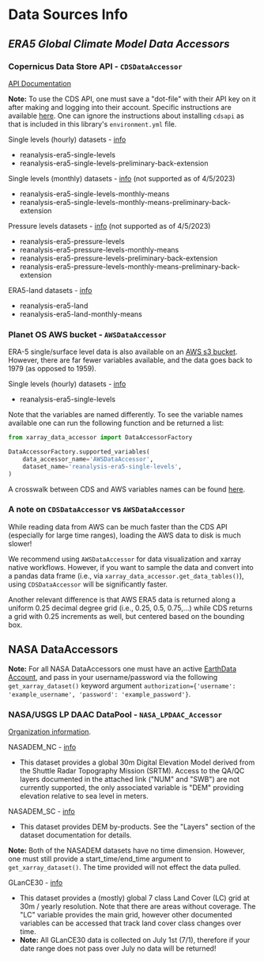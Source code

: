 Data Sources Info
==================

## *ERA5 Global Climate Model Data Accessors*
### **Copernicus Data Store API - `CDSDataAccessor`**
[API Documentation](https://cds.climate.copernicus.eu/)

**Note:** To use the CDS API, one must save a "dot-file" with their API key on it after making and logging into their account. Specific instructions are available [here](https://cds.climate.copernicus.eu/api-how-to). One can ignore the instructions about installing `cdsapi` as that is included in this library's `environment.yml` file.

Single levels (hourly) datasets - [info](https://cds.climate.copernicus.eu/cdsapp#!/dataset/reanalysis-era5-single-levels?tab=overview)
* reanalysis-era5-single-levels
* reanalysis-era5-single-levels-preliminary-back-extension

Single levels (monthly) datasets - [info](https://cds.climate.copernicus.eu/cdsapp#!/dataset/reanalysis-era5-single-levels-monthly-means?tab=overview) (not supported as of 4/5/2023)
* reanalysis-era5-single-levels-monthly-means
* reanalysis-era5-single-levels-monthly-means-preliminary-back-extension

Pressure levels datasets - [info](https://cds.climate.copernicus.eu/cdsapp#!/dataset/reanalysis-era5-pressure-levels?tab=overview) (not supported as of 4/5/2023)
* reanalysis-era5-pressure-levels
* reanalysis-era5-pressure-levels-monthly-means
* reanalysis-era5-pressure-levels-preliminary-back-extension
* reanalysis-era5-pressure-levels-monthly-means-preliminary-back-extension

ERA5-land datasets - [info](https://cds.climate.copernicus.eu/cdsapp#!/dataset/reanalysis-era5-land?tab=overview)
* reanalysis-era5-land
* reanalysis-era5-land-monthly-means

### **Planet OS AWS bucket - `AWSDataAccessor`**
ERA-5 single/surface level data is also available on an [AWS s3 bucket](https://aws.amazon.com/marketplace/pp/prodview-yhz3mavy6s7go#similar-products). However, there are far fewer variables available, and the data goes back to 1979 (as opposed to 1959).

Single levels (hourly) datasets - [info](https://github.com/planet-os/notebooks/blob/master/aws/era5-pds.md)
* reanalysis-era5-single-levels

Note that the variables are named differently. To see the variable names available one can run the following function and be returned a list:
```python
from xarray_data_accessor import DataAccessorFactory

DataAccessorFactory.supported_variables(
    data_accessor_name='AWSDataAccessor',
    dataset_name='reanalysis-era5-single-levels',
)
```

A crosswalk between CDS and AWS variables names can be found [here](https://github.com/LimnoTech/Xarray-DataAccessor/blob/main/src/xarray_data_accessor/data_accessors/era5_from_cds_info.py#L40).

### A note on `CDSDataAccessor` vs `AWSDataAccessor`

While reading data from AWS can be much faster than the CDS API (especially for large time ranges), loading the AWS data to disk is much slower!

We recommend using `AWSDataAccessor` for data visualization and xarray native workflows. However, if you want to sample the data and convert into a pandas data frame (i.e., via `xarray_data_accessor.get_data_tables()`), using `CDSDataAccessor` will be significantly faster.

Another relevant difference is that AWS ERA5 data is returned along a uniform 0.25 decimal degree grid (i.e., 0.25, 0.5, 0.75,...) while CDS returns a grid with 0.25 increments as well, but centered based on the bounding box.

## NASA DataAccessors
**Note:** For all NASA DataAccessors one must have an active [EarthData Account]( https://urs.earthdata.nasa.gov/users/new), and pass in your username/password via the following `get_xarray_dataset()` keyword argument `authorization={'username': 'example_username', 'password': 'example_password'}`.


### NASA/USGS LP DAAC DataPool - `NASA_LPDAAC_Accessor`
[Organization information](https://lpdaac.usgs.gov/about/).

NASADEM_NC - [info](https://lpdaac.usgs.gov/products/nasadem_hgtv001/)
* This dataset provides a global 30m Digital Elevation Model derived from the Shuttle Radar Topography Mission (SRTM). Access to the QA/QC layers documented in the attached link ("NUM" and "SWB") are not currently supported, the only associated variable is "DEM" providing elevation relative to sea level in meters.

NASADEM_SC - [info](https://lpdaac.usgs.gov/products/nasadem_scv001/)
* This dataset provides DEM by-products. See the "Layers" section of the dataset documentation for details.

**Note:** Both of the NASADEM datasets have no time dimension. However, one must still provide a start_time/end_time argument to `get_xarray_dataset()`. The time provided will not effect the data pulled.

GLanCE30 - [info](https://lpdaac.usgs.gov/products/glance30v001/)
* This dataset provides a (mostly) global 7 class Land Cover (LC) grid at 30m / yearly resolution. Note that there are areas without coverage. The "LC" variable provides the main grid, however other documented variables can be accessed that track land cover class changes over time.
* **Note:** All GLanCE30 data is collected on July 1st (7/1), therefore if your date range does not pass over July no data will be returned!
